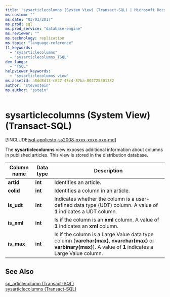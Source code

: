 ```yaml
---
title: "sysarticlecolumns (System View) (Transact-SQL) | Microsoft Docs"
ms.custom: ""
ms.date: "03/03/2017"
ms.prod: sql
ms.prod_service: "database-engine"
ms.reviewer: ""
ms.technology: replication
ms.topic: "language-reference"
f1_keywords: 
  - "sysarticlecolumns"
  - "sysarticlecolumns_TSQL"
dev_langs: 
  - "TSQL"
helpviewer_keywords: 
  - "sysarticlecolumns view"
ms.assetid: a8dd8d13-c827-45c4-87ba-802725301382
author: "stevestein"
ms.author: "sstein"
---
```

# sysarticlecolumns (System View) (Transact-SQL)
[!INCLUDE[tsql-appliesto-ss2008-xxxx-xxxx-xxx-md](../../includes/applies-to-version/sqlserver.md)]

  The **sysarticlecolumns** view exposes additional information about columns in published articles. This view is stored in the distribution database.  
  
|Column name|Data type|Description|  
|-----------------|---------------|-----------------|  
|**artid**|**int**|Identifies an article.|  
|**colid**|**int**|Identifies a column in an article.|  
|**is_udt**|**int**|Indicates whether the column is a user-defined data type (UDT) column. A value of **1** indicates a UDT column.|  
|**is_xml**|**int**|Is if the column is an **xml** column. A value of **1** indicates an **xml** column.|  
|**is_max**|**int**|Is if the column is a Large Value data type column (**varchar(max)**, **nvarchar(max)** or **varbinary(max)**). A value of **1** indicates a Large Value column.|  
  
## See Also  
 [sp_articlecolumn &#40;Transact-SQL&#41;](../../relational-databases/system-stored-procedures/sp-articlecolumn-transact-sql.md)   
 [sysarticlecolumns &#40;Transact-SQL&#41;](../../relational-databases/system-tables/sysarticlecolumns-transact-sql.md)  
  
  
